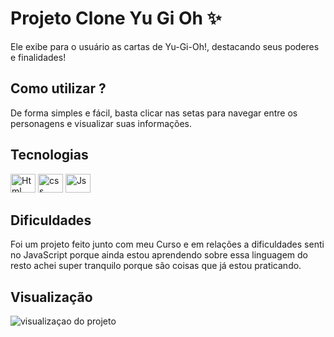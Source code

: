 # Projeto Clone Yu Gi Oh ✨ 
Ele exibe para o usuário as cartas de Yu-Gi-Oh!, destacando seus poderes e finalidades!



## Como utilizar ?
De forma simples e fácil, basta clicar nas setas para navegar entre os personagens e visualizar suas informações.



## Tecnologias 
<img alt="Html" height="30" width="40" src="https://cdn.jsdelivr.net/gh/devicons/devicon@latest/icons/html5/html5-original.svg" />
<img alt="css" height="30" width="40" src="https://cdn.jsdelivr.net/gh/devicons/devicon@latest/icons/css3/css3-original.svg" />
<img alt="Js" height="30" width="40" src="https://cdn.jsdelivr.net/gh/devicons/devicon@latest/icons/javascript/javascript-original.svg" />



## Dificuldades
Foi um projeto feito junto com meu Curso e em relações a dificuldades senti no JavaScript porque ainda estou aprendendo sobre essa linguagem do resto achei super tranquilo porque são coisas que já estou praticando.



## Visualização
<img src="./imagem-projeto/Vídeo sem título ‐ Feito com o Clipchamp.gif" alt="visualizaçao do projeto"/>
